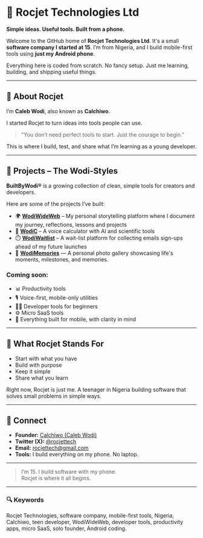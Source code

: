 # 🚀 Rocjet Technologies Ltd

**Simple ideas. Useful tools. Built from a phone.**

Welcome to the GitHub home of **Rocjet Technologies Ltd**. It's a small **software company I started at 15**. I’m from Nigeria, and I build mobile-first tools using **just my Android phone**.

Everything here is coded from scratch. No fancy setup. Just me learning, building, and shipping useful things.

---

## 🧠 About Rocjet

I’m **Caleb Wodi**, also known as **Calchiwo**.

I started Rocjet to turn ideas into tools people can use.

> "You don’t need perfect tools to start. Just the courage to begin."

This is where I build, test, and share what I’m learning as a young developer.

---

## 🧩 Projects – The Wodi-Styles

**BuiltByWodi®** is a growing collection of clean, simple tools for creators and developers.

Here are some of the projects I’ve built:

- 🌍 [**WodiWideWeb**](https://wodiwideweb.netlify.app) – My personal storytelling platform where I document my journey, reflections, lessons and projects
- 🧮 [**WodiC**](https://wodic.netlify.app) – A voice calculator with AI and scientific tools   
- ⏱️ [**WodiWaitlist**](https://WodiWaitlist.netlify.app) – A wait-list platform for collecting emails sign-ups ahead of my future launches
- 📸 [**WodiMemories**](https://wodimemories.netlify.app) — A personal photo gallery showcasing life's moments, milestones, and memories.

### Coming soon:

- 📊 Productivity tools  
- 🎙️ Voice-first, mobile-only utilities  
- 🧑‍💻 Developer tools for beginners  
- ⚙️ Micro SaaS tools  
- 📱 Everything built for mobile, with clarity in mind

---

## 🎯 What Rocjet Stands For

- Start with what you have  
- Build with purpose  
- Keep it simple  
- Share what you learn

Right now, Rocjet is just me. A teenager in Nigeria building software that solves small problems in simple ways.

---

## 🔗 Connect

- **Founder:** [Calchiwo (Caleb Wodi)](https://github.com/calchiwo)  
- **Twitter (X):** [@rocjettech](https://x.com/rocjettech)  
- **Email:** rocjettech@gmail.com  
- **Tools:** I build everything on my phone. No laptop.

---

> I’m 15. I build software with my phone.  
> Rocjet is where it all begins.

---

### 🔍 Keywords

Rocjet Technologies, software company, mobile-first tools, Nigeria, Calchiwo, teen developer, WodiWideWeb, developer tools, productivity apps, micro SaaS, solo founder, Android coding.

